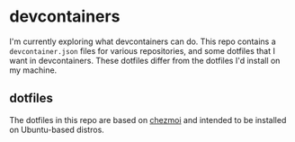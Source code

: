 # devcontainers

I'm currently exploring what devcontainers can do. This repo contains a `devcontainer.json` files for various repositories, and some dotfiles that I want in devcontainers. These dotfiles differ from the dotfiles I'd install on my machine.

## dotfiles

The dotfiles in this repo are based on [chezmoi](https://chezmoi.io) and intended to be installed on Ubuntu-based distros.
